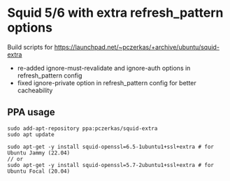 # Squid 5/6 with extra refresh_pattern options

Build scripts for https://launchpad.net/~pczerkas/+archive/ubuntu/squid-extra

- re-added ignore-must-revalidate and ignore-auth options in refresh_pattern config
- fixed ignore-private option in refresh_pattern config for better cacheability

## PPA usage

```
sudo add-apt-repository ppa:pczerkas/squid-extra
sudo apt update

sudo apt-get -y install squid-openssl=6.5-1ubuntu1+ssl+extra # for Ubuntu Jammy (22.04)
// or
sudo apt-get -y install squid-openssl=5.7-2ubuntu1+ssl+extra # for Ubuntu Focal (20.04)
```
